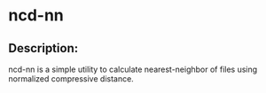 # ncd-nn

## Description:
ncd-nn is a simple utility to calculate nearest-neighbor of files using normalized compressive distance.  


